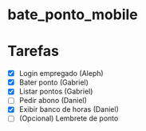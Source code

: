 # bate_ponto_mobile

# Tarefas

- [X] Login empregado (Aleph)
- [X] Bater ponto (Gabriel)
- [X] Listar pontos (Gabriel)
- [ ] Pedir abono (Daniel)
- [X] Exibir banco de horas (Daniel)
- [ ] (Opcional) Lembrete de ponto
